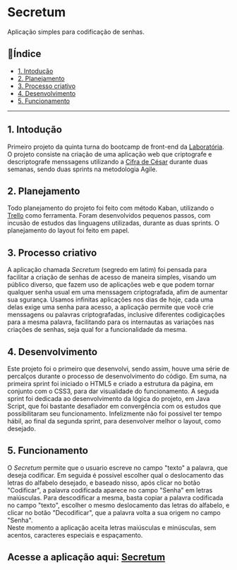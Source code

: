 # Secretum

Aplicação simples para codificação de senhas.

## :small_blue_diamond:Índice

* [1. Intodução](#1-intodução)
* [2. Planejamento](#2-planejamento)
* [3. Processo criativo](#3-processo-criativo)
* [4. Desenvolvimento](#4-desenvolvimento)
* [5. Funcionamento](#5-funcionamento)


***

## 1. Intodução

Primeiro projeto da quinta turna do bootcamp de front-end da [Laboratória](https://github.com/Laboratoria).
O projeto consiste na criação de uma aplicação web que criptografe e descriptografe menssagens utilizando a [Cifra de César](https://pt.wikipedia.org/wiki/Cifra_de_C%C3%A9sar) durante duas semanas, sendo duas sprints na metodologia Agile.


## 2. Planejamento
Todo planejamento do projeto foi feito com método Kaban, utilizando o [Trello](https://trello.com/) como ferramenta. Foram desenvolvidos pequenos passos, com incusão de estudos das linguagens utilizadas, durante as duas sprints. O planejamento do layout foi feito em papel.


## 3. Processo criativo
A aplicação chamada *Secretum* (segredo em latim) foi pensada para facilitar a criação de senhas de acesso de maneira simples, visando um público diverso, que fazem uso de aplicações web e que podem tornar qualquer senha usual em uma menssagem criptografada, afim de aumentar sua sgurança.
Usamos infinitas aplicações nos dias de hoje, cada uma delas exige uma senha para acesso, a aplicação permite que você crie menssagens ou palavras criptografadas, inclusive diferentes codigicações para a mesma palavra, facilitando para os internautas as variações nas criações de senhas, seja qual for a funcionalidade da mesma.


## 4. Desenvolvimento
Este projeto foi o primeiro que desenvolvi, sendo assim, houve uma série de percalços durante o processo de desenvolvimento do código. Em suma, na primeira sprint foi iniciado o HTML5  e criado a estrutura da página, em conjunto com o CSS3, para dar visualidade do funcionamento. A seguda sprint foi dedicada ao desenvolvimento da lógica do projeto, em Java Script, que foi bastante desafiador em convergência com os estudos que possibilitaram seu funcionamento. Infelizmente não foi possivel ter tempo hábil, ao final da segunda sprint, para desenvolver melhor o layout, como desejado. 


## 5. Funcionamento
O *Secretum* permite que o usuario escreve no campo "texto" a palavra, que deseja codificar. Em seguida é possivel escolher qual o deslocamento das letras do alfabelo desejado, e baseado nisso, após clicar no botão "Codificar", a palavra codificada aparece no campo "Senha" em letras maiúsculas. Para descodificar a mesma, basta copiar a palavra codificada no campo "texto", escolher o mesmo deslocamento das letras do alfabelo, e clicar no botão "Decodificar", que a palavra volta a sua origem no campo "Senha".  
Neste momento a aplicação aceita letras maiúsculas e minúsculas, sem acentos, caracteres especiais e espaçamento.


## Acesse a aplicação aqui: [Secretum](https://juliaterin.github.io/Secretum-SAP005-cipher/)
